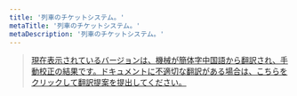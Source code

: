 ```yaml
---
title: '列車のチケットシステム。'
metaTitle: '列車のチケットシステム。'
metaDescription: '列車のチケットシステム。'
---
```


> [現在表示されているバージョンは、機械が簡体字中国語から翻訳され、手動校正の結果です。ドキュメントに不適切な翻訳がある場合は、こちらをクリックして翻訳提案を提出してください。](https://crwd.in/newbeclaptrap)
